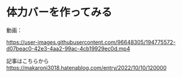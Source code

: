 # 体力バーを作ってみる
動画：  

https://user-images.githubusercontent.com/96648305/194775572-d07beac0-42e3-4aa2-99ac-4cb19929ec0d.mp4  

記事はこちらから  
https://makaroni3018.hatenablog.com/entry/2022/10/10/120000
